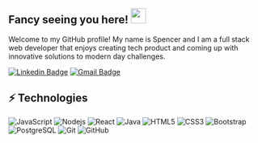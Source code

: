 ## Fancy seeing you here! <img src="https://raw.githubusercontent.com/aemmadi/aemmadi/master/wave.gif" width="30">

Welcome to my GitHub profile! My name is Spencer and I am a full stack web developer that enjoys creating tech product and coming up with innovative solutions to modern day challenges.

[![Linkedin Badge](https://img.shields.io/badge/-spencerbethel-blue?style=flat-square&logo=Linkedin&logoColor=white&link=https://www.linkedin.com/in/spencerbethel242/)](https://www.linkedin.com/in/spencerbethel242/)
[![Gmail Badge](https://img.shields.io/badge/-spencerbethel7@gmail.com-c14438?style=flat-square&logo=Gmail&logoColor=white&link=mailto:spencerbethel7@gmail.com)](mailto:spencerbethel7@gmail.com)

## ⚡ Technologies

![JavaScript](https://img.shields.io/badge/-JavaScript-black?style=flat-square&logo=javascript)
![Nodejs](https://img.shields.io/badge/-Nodejs-black?style=flat-square&logo=Node.js)
![React](https://img.shields.io/badge/-React-black?style=flat-square&logo=react)
![Java](https://img.shields.io/badge/-java-E34A86?style=flat-square&logo=java)
![HTML5](https://img.shields.io/badge/-HTML5-E34F26?style=flat-square&logo=html5&logoColor=white)
![CSS3](https://img.shields.io/badge/-CSS3-1572B6?style=flat-square&logo=css3)
![Bootstrap](https://img.shields.io/badge/-Bootstrap-563D7C?style=flat-square&logo=bootstrap)
![PostgreSQL](https://img.shields.io/badge/-PostgreSQL-336791?style=flat-square&logo=postgresql)
![Git](https://img.shields.io/badge/-Git-black?style=flat-square&logo=git)
![GitHub](https://img.shields.io/badge/-GitHub-181717?style=flat-square&logo=github)
